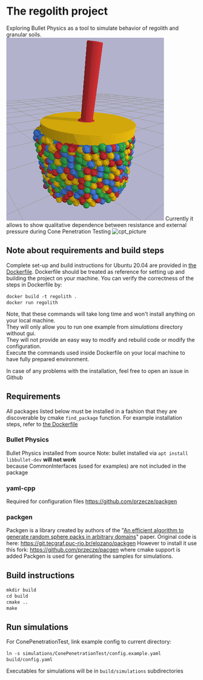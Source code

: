 # The regolith project
Exploring Bullet Physics as a tool to simulate behavior of regolith and granular soils.  
![cpt_picture](cpt_example.png)
Currently it allows to show qualitative dependence between resistance and
external pressure during Cone Penetration Testing
![cpt_picture](plot_example.png)

## Note about requirements and build steps
Complete set-up and build instructions for Ubuntu 20.04 are provided in [the Dockerfile](Dockerfile).
Dockerfile should be treated as reference for setting up and building the project on your machine.
You can verify the correctness of the steps in Dockerfile by:
```
docker build -t regolith .
docker run regolith
```
Note, that these commands will take long time and won't install anything on your local machine.  
They will only allow you to run one example from _simulations_ directory without gui.  
They will not provide an easy way to modify and rebuild code or modify the configuration.  
Execute the commands used inside Dockerfile on your local machine to have fully prepared environment.  

In case of any problems with the installation, feel free to open an issue in Github

## Requirements
All packages listed below must be installed in a fashion that they are
discoverable by cmake `find_package` function.
For example installation steps, refer to [the Dockerfile](Dockerfile)
### Bullet Physics
Bullet Physics installed from source
Note: bullet installed via `apt install libbullet-dev` **will not work**  
because CommonInterfaces (used for examples) are not included in the package  

### yaml-cpp
Required for configuration files
https://github.com/przecze/packgen


### packgen
Packgen is a library created by authors of the "[An efficient algorithm to
generate random sphere packs in arbitrary
domains](https://www.sciencedirect.com/science/article/pii/S0898122116300864#!)"
paper. Original code is here: https://git.tecgraf.puc-rio.br/elozano/packgen
However to install it use this fork: https://github.com/przecze/pacgen where cmake support is added
Packgen is used for generating the samples for simulations.

## Build instructions
```
mkdir build
cd build
cmake ..
make
```

## Run simulations
For ConePenetrationTest, link example config to current directory:
```
ln -s simulations/ConePenetrationTest/config.example.yaml build/config.yaml
```
Executables for simulations will be in `build/simulations` subdirectories
